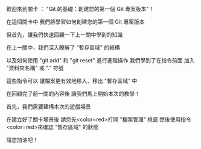 歡迎來到關卡 ：
"Git 的基礎：創建您的第一個 Git 專案版本"！

在這個關卡中
我們將學習如何創建您的第一個 Git 專案版本

但首先，讓我們快速回顧一下上一關中學到的知識

在上一關中，我們深入瞭解了 "暫存區域" 的結構

以及如何使用 "git add" 和 "git reset" 進行進階操作
我們學到了在指令前面
加入 "資料夾名稱" 或 "." 符號

這些指令可以
讓檔案更有效地移入、移出 "暫存區域" 中

在回顧完了前一關的內容後
讓我們馬上開始本次的教學！

首先，我們需要建構本次的遊戲場景

在建立好了關卡場景後
請您先<color=red>打開 "檔案管理" 視窗</color>
然後使用指令<color=red>來確認 "暫存區域" 的狀態</color>

請您加油吧！